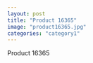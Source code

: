 ```yaml
---
layout: post
title: "Product 16365"
image: "product16365.jpg"
categories: "category1"
---
```

Product 16365
